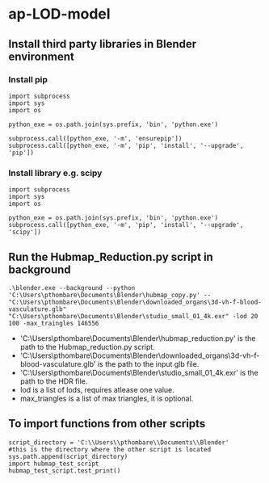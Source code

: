 # ap-LOD-model

## Install third party libraries in Blender environment

### Install pip
```
import subprocess
import sys
import os

python_exe = os.path.join(sys.prefix, 'bin', 'python.exe')

subprocess.call([python_exe, '-m', 'ensurepip'])
subprocess.call([python_exe, '-m', 'pip', 'install', '--upgrade', 'pip'])
```
### Install library e.g. scipy

```
import subprocess
import sys
import os

python_exe = os.path.join(sys.prefix, 'bin', 'python.exe')
subprocess.call([python_exe, '-m', 'pip', 'install', '--upgrade', 'scipy'])
```
## Run the Hubmap_Reduction.py script in background

```
.\blender.exe --background --python 'C:\Users\pthombare\Documents\Blender\hubmap_copy.py' -- "C:\Users\pthombare\Documents\Blender\downloaded_organs\3d-vh-f-blood-vasculature.glb" "C:\Users\pthombare\Documents\Blender\studio_small_01_4k.exr" -lod 20 100 -max_traingles 146556
```
- 'C:\Users\pthombare\Documents\Blender\hubmap_reduction.py' is the path to the Hubmap_reduction.py script.
- 'C:\Users\pthombare\Documents\Blender\downloaded_organs\3d-vh-f-blood-vasculature.glb' is the path to the input glb file.
- 'C:\Users\pthombare\Documents\Blender\studio_small_01_4k.exr' is the path to the HDR file.
- lod is a list of lods, requires atlease one value.
- max_triangles is a list of max triangles, it is optional.

## To import functions from other scripts

```
script_directory = 'C:\\Users\\pthombare\\Documents\\Blender'
#this is the directory where the other script is located
sys.path.append(script_directory)
import hubmap_test_script
hubmap_test_script.test_print()
```

